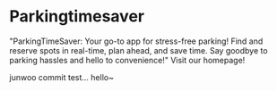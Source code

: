 # Parkingtimesaver
"ParkingTimeSaver: Your go-to app for stress-free parking! Find and reserve spots in real-time, plan ahead, and save time. Say goodbye to parking hassles and hello to convenience!"
Visit our homepage!


junwoo commit test...
hello~
